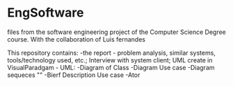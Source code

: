 # EngSoftware

files from the software engineering project of the Computer Science Degree course. With the collaboration of Luis fernandes

This repository contains: 
-the report - problem analysis, similar systems, tools/technology used, etc.; 
Interview with system client;
UML create in VisualParadgam - UML:
-Diagram of Class
-Diagram Use case 
-Diagram sequeces ""
-Bierf Description Use case
-Ator
